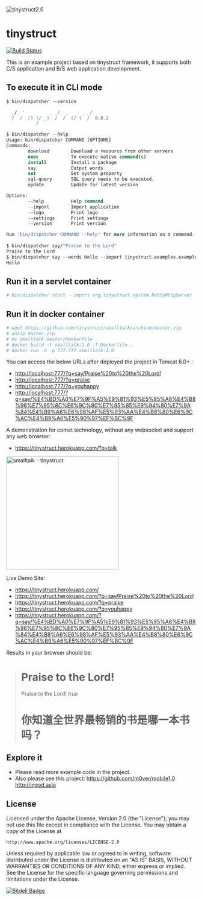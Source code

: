 <img src="https://raw.githubusercontent.com/tinystruct/tinystruct2.0/master/favicon.png" title="tinystruct2.0" /> 

tinystruct
=========
[![Build Status](https://travis-ci.org/tinystruct/smalltalk.svg?branch=master)](https://travis-ci.org/m0ver/tinystruct2.0)

This is an example project based on tinystruct framework, it supports both C/S application and B/S web application development. 



To execute it in CLI mode
---
```tcsh
$ bin/dispatcher --version

  _/  '         _ _/  _     _ _/
  /  /  /) (/ _)  /  /  (/ (  /  0.8.2
           /
```

```tcsh
$ bin/dispatcher --help
Usage: bin/dispatcher COMMAND [OPTIONS]
Commands: 
        download        Download a resource from other servers
        exec            To execute native command(s)
        install         Install a package
        say             Output words
        set             Set system property
        sql-query       SQL query needs to be executed.
        update          Update for latest version

Options: 
        --help          Help command
        --import        Import application
        --logo          Print logo
        --settings      Print settings
        --version       Print version

Run 'bin/dispatcher COMMAND --help' for more information on a command.
	
$ bin/dispatcher say/"Praise to the Lord"
Praise to the Lord
$ bin/dispatcher say --words Hello --import tinystruct.examples.example
Hello
```

Run it in a servlet container
---
```tcsh
# bin/dispatcher start --import org.tinystruct.system.NettyHttpServer
```
Run it in docker container
---
```tcsh
# wget https://github.com/tinystruct/smalltalk/archive/master.zip
# unzip master.zip
# mv smalltalk-master/Dockerfile .
# docker build -t smalltalk:1.0 -f Dockerfile .
# docker run -d -p 777:777 smalltalk:1.0
```

You can access the below URLs after deployed the project in Tomcat 6.0+ :

* <a href="http://localhost:777/?q=say/Praise%20to%20the%20Lord!">http://localhost:777/?q=say/Praise%20to%20the%20Lord! </a><br />
* <a href="http://localhost:777/?q=praise">http://localhost:777/?q=praise </a><br />
* <a href="http://localhost:777/?q=youhappy">http://localhost:777/?q=youhappy</a><br />
* <a href="http://localhost:777/?q=say/%E4%BD%A0%E7%9F%A5%E9%81%93%E5%85%A8%E4%B8%96%E7%95%8C%E6%9C%80%E7%95%85%E9%94%80%E7%9A%84%E4%B9%A6%E6%98%AF%E5%93%AA%E4%B8%80%E6%9C%AC%E4%B9%A6%E5%90%97%EF%BC%9F">http://localhost:777/?q=say/%E4%BD%A0%E7%9F%A5%E9%81%93%E5%85%A8%E4%B8%96%E7%95%8C%E6%9C%80%E7%95%85%E9%94%80%E7%9A%84%E4%B9%A6%E6%98%AF%E5%93%AA%E4%B8%80%E6%9C%AC%E4%B9%A6%E5%90%97%EF%BC%9F</a>

A demonstration for comet technology, without any websocket and support any web browser:
* <a href="https://tinystruct.herokuapp.com/?q=talk">https://tinystruct.herokuapp.com/?q=talk</a><br />

<img src="https://github.com/m0ver/tinystruct-examples/blob/master/example.png" title="smalltalk - tinystruct" height="300"/> <br />

Live Demo Site: 
* https://tinystruct.herokuapp.com/
* <a href="https://tinystruct.herokuapp.com/?q=say/Praise%20to%20the%20Lord!">https://tinystruct.herokuapp.com/?q=say/Praise%20to%20the%20Lord! </a><br />
* <a href="https://tinystruct.herokuapp.com/?q=praise">https://tinystruct.herokuapp.com/?q=praise</a><br />
* <a href="https://tinystruct.herokuapp.com/?q=youhappy">https://tinystruct.herokuapp.com/?q=youhappy</a><br />
* <a href="https://tinystruct.herokuapp.com/?q=say/%E4%BD%A0%E7%9F%A5%E9%81%93%E5%85%A8%E4%B8%96%E7%95%8C%E6%9C%80%E7%95%85%E9%94%80%E7%9A%84%E4%B9%A6%E6%98%AF%E5%93%AA%E4%B8%80%E6%9C%AC%E4%B9%A6%E5%90%97%EF%BC%9F">https://tinystruct.herokuapp.com/?q=say/%E4%BD%A0%E7%9F%A5%E9%81%93%E5%85%A8%E4%B8%96%E7%95%8C%E6%9C%80%E7%95%85%E9%94%80%E7%9A%84%E4%B9%A6%E6%98%AF%E5%93%AA%E4%B8%80%E6%9C%AC%E4%B9%A6%E5%90%97%EF%BC%9F</a>

Results in your browser should be:

<blockquote>
<h1>Praise to the Lord!</h1>
Praise to the Lord! 
<i>true</i>
<h1>你知道全世界最畅销的书是哪一本书吗？</h1>
</blockquote>

Explore it 
--
* Please read more example code in the project.
* Also please see this project: 
	https://github.com/m0ver/mobile1.0
	http://ingod.asia


License
--

Licensed under the Apache License, Version 2.0 (the "License");
you may not use this file except in compliance with the License.
You may obtain a copy of the License at

    http://www.apache.org/licenses/LICENSE-2.0

Unless required by applicable law or agreed to in writing, software
distributed under the License is distributed on an "AS IS" BASIS,
WITHOUT WARRANTIES OR CONDITIONS OF ANY KIND, either express or implied.
See the License for the specific language governing permissions and
limitations under the License.


[![Bitdeli Badge](https://d2weczhvl823v0.cloudfront.net/m0ver/tinystruct2.0/trend.png)](https://bitdeli.com/free "Bitdeli Badge")
